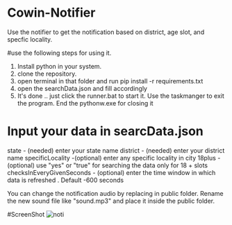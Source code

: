 # Cowin-Notifier
 Use the notifier to get the notification based on district, age slot, and specfic locality.
 
 
 #use the following steps for using it.
 
 1. Install python in your system.
 2. clone the repository.
 3. open terminal in that folder and run pip install -r requirements.txt
 4. open the searchData.json and fill accordingly
 5. It's done .. just click the runner.bat to start it.
 Use the taskmanger to exit the program. End the pythonw.exe for closing it
 
 # Input your data in searcData.json
 state - (needed) enter your state name
 district - (needed) enter your district name
 specificLocality -(optional) enter any specific locality in city
 18plus - (optional) use "yes" or "true" for searching the data only for 18 + slots
 checksInEveryGivenSeconds - (optional) enter the time window in which data is refreshed . Default -600 seconds
 
 You can change the notification audio by replacing in public folder. Rename the new sound file like "sound.mp3" and place it inside the public folder.
 
 #ScreenShot
 ![noti](https://user-images.githubusercontent.com/64629430/119117272-b6115b80-ba46-11eb-84a2-90b57baf2920.JPG)
